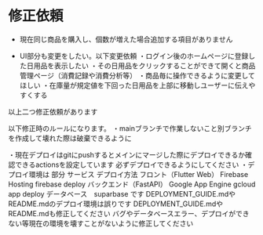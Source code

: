 # 修正依頼
* 現在同じ商品を購入し、個数が増えた場合追加する項目がありません

* UI部分も変更をしたい。以下変更依頼
・ログイン後のホームページに登録した日用品を表示したい
・その日用品をクリックすることができて開くと商品管理ページ（消費記録や消費分析等）
・商品毎に操作できるように変更してほしい
・在庫量が規定値を下回った日用品を上部に移動しユーザーに伝えやすくする

以上二つ修正依頼があります

以下修正時のルールになります。
・mainブランチで作業しないこと別ブランチを作成して壊れた際は破棄できるように

・現在デプロイはgitにpushするとメインにマージした際にデプロイできるか確認できるactionsを設定しています
必ずデプロイできるようにしてください
・デプロイ環境は
部分	サービス	デプロイ方法
フロント（Flutter Web）	Firebase Hosting	firebase deploy
バックエンド（FastAPI）	Google App Engine	gcloud app deploy
データベース　suparbase
です
DEPLOYMENT_GUIDE.mdやREADME.mdのデプロイ環境は誤りです
DEPLOYMENT_GUIDE.mdやREADME.mdも修正してください
バグやデータベースエラー、デプロイができない等現在の環境を壊すことがないように修正してください
